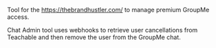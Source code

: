 Tool for the https://thebrandhustler.com/ to manage premium GroupMe access. 

Chat Admin tool uses webhooks to retrieve user cancellations from Teachable and then remove the user from the GroupMe chat. 